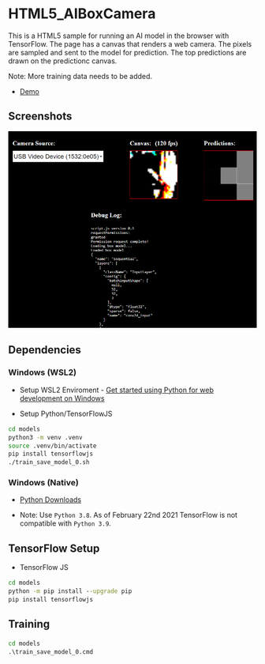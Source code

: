 # HTML5_AIBoxCamera

This is a HTML5 sample for running an AI model in the browser with TensorFlow. The page has a canvas that renders a web camera. The pixels are sampled and sent to the model for prediction. The top predictions are drawn on the predictionc canvas.

Note: More training data needs to be added.

* [Demo](https://theylovegames.com/HTML5_AIBoxCamera/)

## Screenshots

![image_1](images/image_1.png)

## Dependencies

### Windows (WSL2)

* Setup WSL2 Enviroment - [Get started using Python for web development on Windows](https://learn.microsoft.com/en-us/windows/python/web-frameworks)

* Setup Python/TensorFlowJS

```sh
cd models
python3 -m venv .venv
source .venv/bin/activate
pip install tensorflowjs
./train_save_model_0.sh
```

### Windows (Native)

* [Python Downloads](https://www.python.org/downloads/windows/)

* Note: Use `Python 3.8`. As of February 22nd 2021 TensorFlow is not compatible with `Python 3.9`.

## TensorFlow Setup

* TensorFlow JS

```cmd
cd models
python -m pip install --upgrade pip
pip install tensorflowjs
```

## Training

```cmd
cd models
.\train_save_model_0.cmd
```
